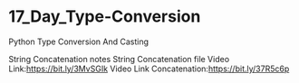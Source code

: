 # 17_Day_Type-Conversion
Python Type  Conversion And Casting

String Concatenation notes
String Concatenation file
Video Link:https://bit.ly/3MvSGIk
Video Link Concatenation:https://bit.ly/37R5c6p
